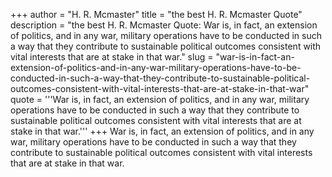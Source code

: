 +++
author = "H. R. Mcmaster"
title = "the best H. R. Mcmaster Quote"
description = "the best H. R. Mcmaster Quote: War is, in fact, an extension of politics, and in any war, military operations have to be conducted in such a way that they contribute to sustainable political outcomes consistent with vital interests that are at stake in that war."
slug = "war-is-in-fact-an-extension-of-politics-and-in-any-war-military-operations-have-to-be-conducted-in-such-a-way-that-they-contribute-to-sustainable-political-outcomes-consistent-with-vital-interests-that-are-at-stake-in-that-war"
quote = '''War is, in fact, an extension of politics, and in any war, military operations have to be conducted in such a way that they contribute to sustainable political outcomes consistent with vital interests that are at stake in that war.'''
+++
War is, in fact, an extension of politics, and in any war, military operations have to be conducted in such a way that they contribute to sustainable political outcomes consistent with vital interests that are at stake in that war.
